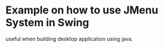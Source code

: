 # Example on how to use JMenu System in Swing 


useful when building desktop application using java.
